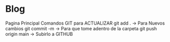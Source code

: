 # Blog
Pagina Principal
Comandos GIT para ACTUALIZAR 
git add . -> Para Nuevos cambios
git commit -m -> Para que tome adentro de la carpeta
git push origin main -> Subirlo a GITHUB 